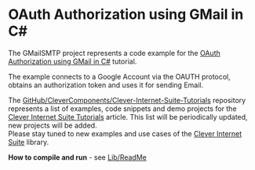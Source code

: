 # OAuth Authorization using GMail in C# 

The GMailSMTP project represents a code example for the [OAuth Authorization using GMail in C#](https://www.clevercomponents.com/portal/kb/a90/sending-emails-using-gmail-in-c.aspx) tutorial.   

The example connects to a Google Account via the OAUTH protocol, obtains an authorization token and uses it for sending Email.   

The [GitHub/CleverComponents/Clever-Internet-Suite-Tutorials](https://github.com/CleverComponents/Clever-Internet-Suite-Tutorials) repository represents a list of examples, code snippets and demo projects for the [Clever Internet Suite Tutorials](https://www.clevercomponents.com/articles/article035/) article. This list will be periodically updated, new projects will be added.   
Please stay tuned to new examples and use cases of the [Clever Internet Suite](https://www.clevercomponents.com/products/inetsuite/) library.

**How to compile and run** - see [Lib/ReadMe](./Lib/ReadMe.md)   
